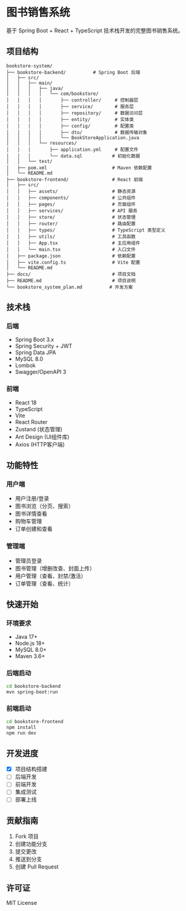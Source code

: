 # 图书销售系统

基于 Spring Boot + React + TypeScript 技术栈开发的完整图书销售系统。

## 项目结构

```
bookstore-system/
├── bookstore-backend/          # Spring Boot 后端
│   ├── src/
│   │   ├── main/
│   │   │   ├── java/
│   │   │   │   └── com/bookstore/
│   │   │   │       ├── controller/     # 控制器层
│   │   │   │       ├── service/        # 服务层
│   │   │   │       ├── repository/     # 数据访问层
│   │   │   │       ├── entity/         # 实体类
│   │   │   │       ├── config/         # 配置类
│   │   │   │       ├── dto/            # 数据传输对象
│   │   │   │       └── BookStoreApplication.java
│   │   │   └── resources/
│   │   │       ├── application.yml     # 配置文件
│   │   │       └── data.sql           # 初始化数据
│   │   └── test/
│   ├── pom.xml                        # Maven 依赖配置
│   └── README.md
├── bookstore-frontend/                # React 前端
│   ├── src/
│   │   ├── assets/                    # 静态资源
│   │   ├── components/                # 公共组件
│   │   ├── pages/                     # 页面组件
│   │   ├── services/                  # API 服务
│   │   ├── store/                     # 状态管理
│   │   ├── router/                    # 路由配置
│   │   ├── types/                     # TypeScript 类型定义
│   │   ├── utils/                     # 工具函数
│   │   ├── App.tsx                    # 主应用组件
│   │   └── main.tsx                   # 入口文件
│   ├── package.json                   # 依赖配置
│   ├── vite.config.ts                 # Vite 配置
│   └── README.md
├── docs/                              # 项目文档
├── README.md                          # 项目说明
└── bookstore_system_plan.md          # 开发方案
```

## 技术栈

### 后端
- Spring Boot 3.x
- Spring Security + JWT
- Spring Data JPA
- MySQL 8.0
- Lombok
- Swagger/OpenAPI 3

### 前端
- React 18
- TypeScript
- Vite
- React Router
- Zustand (状态管理)
- Ant Design (UI组件库)
- Axios (HTTP客户端)

## 功能特性

### 用户端
- 用户注册/登录
- 图书浏览（分页、搜索）
- 图书详情查看
- 购物车管理
- 订单创建和查看

### 管理端
- 管理员登录
- 图书管理（增删改查、封面上传）
- 用户管理（查看、封禁/激活）
- 订单管理（查看、统计）

## 快速开始

### 环境要求
- Java 17+
- Node.js 18+
- MySQL 8.0+
- Maven 3.6+

### 后端启动
```bash
cd bookstore-backend
mvn spring-boot:run
```

### 前端启动
```bash
cd bookstore-frontend
npm install
npm run dev
```

## 开发进度

- [x] 项目结构搭建
- [ ] 后端开发
- [ ] 前端开发
- [ ] 集成测试
- [ ] 部署上线

## 贡献指南

1. Fork 项目
2. 创建功能分支
3. 提交更改
4. 推送到分支
5. 创建 Pull Request

## 许可证

MIT License

